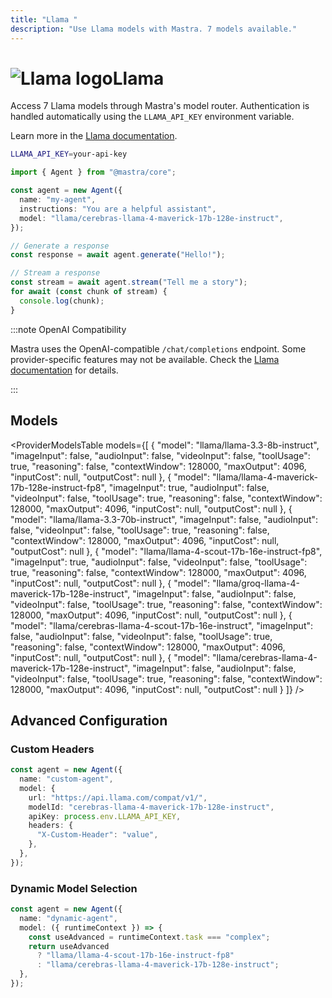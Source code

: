 ```yaml
---
title: "Llama "
description: "Use Llama models with Mastra. 7 models available."
---
```


# <img src="https://models.dev/logos/llama.svg" alt="Llama logo" className="inline w-8 h-8 mr-2 align-middle dark:invert dark:brightness-0 dark:contrast-200" />Llama

Access 7 Llama models through Mastra's model router. Authentication is handled automatically using the `LLAMA_API_KEY` environment variable.

Learn more in the [Llama documentation](https://llama.developer.meta.com/docs/models).

```bash
LLAMA_API_KEY=your-api-key
```

```typescript
import { Agent } from "@mastra/core";

const agent = new Agent({
  name: "my-agent",
  instructions: "You are a helpful assistant",
  model: "llama/cerebras-llama-4-maverick-17b-128e-instruct",
});

// Generate a response
const response = await agent.generate("Hello!");

// Stream a response
const stream = await agent.stream("Tell me a story");
for await (const chunk of stream) {
  console.log(chunk);
}
```

:::note OpenAI Compatibility

Mastra uses the OpenAI-compatible `/chat/completions` endpoint. Some provider-specific features may not be available. Check the [Llama documentation](https://llama.developer.meta.com/docs/models) for details.

:::

## Models

<ProviderModelsTable
models={[
{
"model": "llama/llama-3.3-8b-instruct",
"imageInput": false,
"audioInput": false,
"videoInput": false,
"toolUsage": true,
"reasoning": false,
"contextWindow": 128000,
"maxOutput": 4096,
"inputCost": null,
"outputCost": null
},
{
"model": "llama/llama-4-maverick-17b-128e-instruct-fp8",
"imageInput": true,
"audioInput": false,
"videoInput": false,
"toolUsage": true,
"reasoning": false,
"contextWindow": 128000,
"maxOutput": 4096,
"inputCost": null,
"outputCost": null
},
{
"model": "llama/llama-3.3-70b-instruct",
"imageInput": false,
"audioInput": false,
"videoInput": false,
"toolUsage": true,
"reasoning": false,
"contextWindow": 128000,
"maxOutput": 4096,
"inputCost": null,
"outputCost": null
},
{
"model": "llama/llama-4-scout-17b-16e-instruct-fp8",
"imageInput": true,
"audioInput": false,
"videoInput": false,
"toolUsage": true,
"reasoning": false,
"contextWindow": 128000,
"maxOutput": 4096,
"inputCost": null,
"outputCost": null
},
{
"model": "llama/groq-llama-4-maverick-17b-128e-instruct",
"imageInput": false,
"audioInput": false,
"videoInput": false,
"toolUsage": true,
"reasoning": false,
"contextWindow": 128000,
"maxOutput": 4096,
"inputCost": null,
"outputCost": null
},
{
"model": "llama/cerebras-llama-4-scout-17b-16e-instruct",
"imageInput": false,
"audioInput": false,
"videoInput": false,
"toolUsage": true,
"reasoning": false,
"contextWindow": 128000,
"maxOutput": 4096,
"inputCost": null,
"outputCost": null
},
{
"model": "llama/cerebras-llama-4-maverick-17b-128e-instruct",
"imageInput": false,
"audioInput": false,
"videoInput": false,
"toolUsage": true,
"reasoning": false,
"contextWindow": 128000,
"maxOutput": 4096,
"inputCost": null,
"outputCost": null
}
]}
/>

## Advanced Configuration

### Custom Headers

```typescript
const agent = new Agent({
  name: "custom-agent",
  model: {
    url: "https://api.llama.com/compat/v1/",
    modelId: "cerebras-llama-4-maverick-17b-128e-instruct",
    apiKey: process.env.LLAMA_API_KEY,
    headers: {
      "X-Custom-Header": "value",
    },
  },
});
```

### Dynamic Model Selection

```typescript
const agent = new Agent({
  name: "dynamic-agent",
  model: ({ runtimeContext }) => {
    const useAdvanced = runtimeContext.task === "complex";
    return useAdvanced
      ? "llama/llama-4-scout-17b-16e-instruct-fp8"
      : "llama/cerebras-llama-4-maverick-17b-128e-instruct";
  },
});
```
